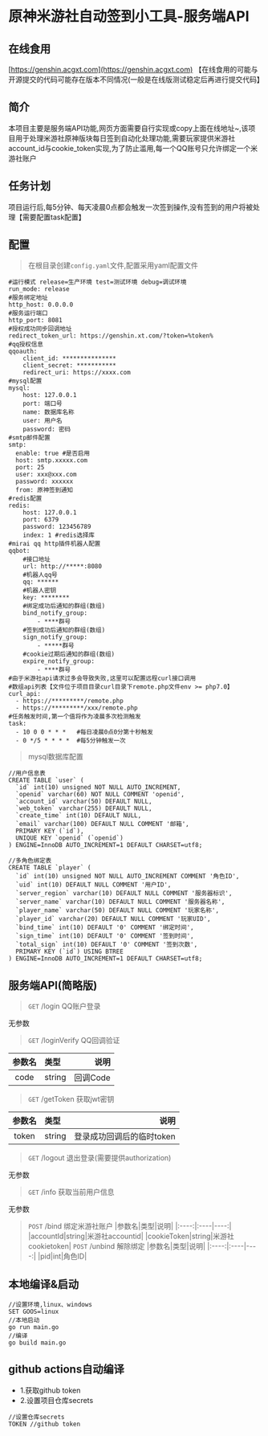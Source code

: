 # 原神米游社自动签到小工具-服务端API

## 在线食用
[https://genshin.acgxt.com](https://genshin.acgxt.com) 【在线食用的可能与开源提交的代码可能存在版本不同情况(一般是在线版测试稳定后再进行提交代码】

## 简介
本项目主要是服务端API功能,网页方面需要自行实现或copy上面在线地址~,该项目用于处理米游社原神版块每日签到自动化处理功能,需要玩家提供米游社account_id与cookie_token实现,为了防止滥用,每一个QQ账号只允许绑定一个米游社账户

## 任务计划
项目运行后,每5分钟、每天凌晨0点都会触发一次签到操作,没有签到的用户将被处理【需要配置task配置】

## 配置
> 在根目录创建`config.yaml`文件,配置采用yaml配置文件 
```
#运行模式 release=生产环境 test=测试环境 debug=调试环境
run_mode: release
#服务绑定地址
http_host: 0.0.0.0
#服务运行端口
http_port: 8081
#授权成功同步回调地址
redirect_token_url: https://genshin.xt.com/?token=%token%
#qq授权信息
qqoauth:
    client_id: ***************
    client_secret: ***********
    redirect_uri: https://xxxx.com
#mysql配置
mysql:
    host: 127.0.0.1
    port: 端口号
    name: 数据库名称
    user: 用户名
    password: 密码
#smtp邮件配置
smtp:
  enable: true #是否启用
  host: smtp.xxxxx.com
  port: 25
  user: xxx@xxx.com
  password: xxxxxx
  from: 原神签到通知
#redis配置
redis:
    host: 127.0.0.1
    port: 6379
    password: 123456789
    index: 1 #redis选择库
#mirai qq http插件机器人配置
qqbot:
    #接口地址
    url: http://*****:8080
    #机器人qq号
    qq: ******
    #机器人密钥
    key: ********
    #绑定成功后通知的群组(数组)
    bind_notify_group:
        - ****群号
    #签到成功后通知的群组(数组)
    sign_notify_group:
        - *****群号
    #cookie过期后通知的群组(数组)
    expire_notify_group:
        - ****群号
#由于米游社api请求过多会导致失败,这里可以配置远程curl接口调用
#数组api列表【文件位于项目目录curl目录下remote.php文件env >= php7.0】
curl_api:
  - https://*********/remote.php
  - https://*********/xxx/remote.php
#任务触发时间,第一个值将作为凌晨多次检测触发
task:
  - 10 0 0 * * *   #每日凌晨0点0分第十秒触发
  - 0 */5 * * * *  #每5分钟触发一次
```
> mysql数据库配置
```
//用户信息表
CREATE TABLE `user` (
  `id` int(10) unsigned NOT NULL AUTO_INCREMENT,
  `openid` varchar(60) NOT NULL COMMENT 'openid',
  `account_id` varchar(50) DEFAULT NULL,
  `web_token` varchar(255) DEFAULT NULL,
  `create_time` int(10) DEFAULT NULL,
  `email` varchar(100) DEFAULT NULL COMMENT '邮箱',
  PRIMARY KEY (`id`),
  UNIQUE KEY `openid` (`openid`)
) ENGINE=InnoDB AUTO_INCREMENT=1 DEFAULT CHARSET=utf8;
```
```
//多角色绑定表
CREATE TABLE `player` (
  `id` int(10) unsigned NOT NULL AUTO_INCREMENT COMMENT '角色ID',
  `uid` int(10) DEFAULT NULL COMMENT '用户ID',
  `server_region` varchar(10) DEFAULT NULL COMMENT '服务器标识',
  `server_name` varchar(10) DEFAULT NULL COMMENT '服务器名称',
  `player_name` varchar(50) DEFAULT NULL COMMENT '玩家名称',
  `player_id` varchar(20) DEFAULT NULL COMMENT '玩家UID',
  `bind_time` int(10) DEFAULT '0' COMMENT '绑定时间',
  `sign_time` int(10) DEFAULT '0' COMMENT '签到时间',
  `total_sign` int(10) DEFAULT '0' COMMENT '签到次数',
  PRIMARY KEY (`id`) USING BTREE
) ENGINE=InnoDB AUTO_INCREMENT=1 DEFAULT CHARSET=utf8;
```
## 服务端API(简略版)
> `GET` /login QQ账户登录

无参数
> `GET` /loginVerify QQ回调验证

|参数名|类型|说明|
|:----:|:----|----:|
|code|string|回调Code|
> `GET` /getToken 获取jwt密钥

|参数名|类型|说明|
|:----:|:----|----:|
|token|string|登录成功回调后的临时token|

> `GET` /logout  退出登录(需要提供authorization)

无参数
> `GET` /info 获取当前用户信息

无参数

> `POST` /bind 绑定米游社账户
|参数名|类型|说明|
|:----:|:----|----:|
|accountId|string|米游社accountid|
|cookieToken|string|米游社cookietoken|
> `POST` /unbind 解除绑定
|参数名|类型|说明|
|:----:|:----|----:|
|pid|int|角色ID|



## 本地编译&启动
```
//设置环境,linux、windows
SET GOOS=linux
//本地启动
go run main.go
//编译
go build main.go
```
## github actions自动编译
- 1.获取github token
- 2.设置项目仓库secrets
```
//设置仓库secrets
TOKEN //github token
```
